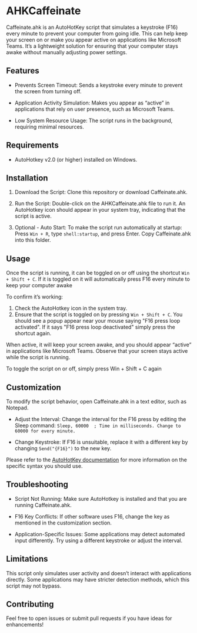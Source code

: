 # AHKCaffeinate

Caffeinate.ahk is an AutoHotKey script that simulates a keystroke (F16) every minute to prevent your computer from going idle. This can help keep your screen on or make you appear active on applications like Microsoft Teams. It’s a lightweight solution for ensuring that your computer stays awake without manually adjusting power settings.

## Features

- Prevents Screen Timeout: Sends a keystroke every minute to prevent the screen from turning off.

- Application Activity Simulation: Makes you appear as “active” in applications that rely on user presence, such as Microsoft Teams.

- Low System Resource Usage: The script runs in the background, requiring minimal resources.

## Requirements

- AutoHotkey v2.0 (or higher) installed on Windows.

## Installation

  1. Download the Script: Clone this repository or download Caffeinate.ahk.

  2. Run the Script: Double-click on the AHKCaffeinate.ahk file to run it. An AutoHotkey icon should appear in your system tray, indicating that the script is active.

  3. Optional - Auto Start: To make the script run automatically at startup: Press `Win + R`, type `shell:startup`, and press Enter.
  Copy Caffeinate.ahk into this folder.

## Usage

Once the script is running, it can be toggled on or off using the shortcut `Win + Shift + C`. If it is toggled on it will automatically press F16 every minute to keep your computer awake

To confirm it’s working:

1. Check the AutoHotkey icon in the system tray.
2. Ensure that the script is toggled on by pressing `Win + Shift + C`. You should see a popup appear near your mouse saying "F16 press loop activated". If it says "F16 press loop deactivated" simply press the shortcut again.
    
When active, it will keep your screen awake, and you should appear “active” in applications like Microsoft Teams. Observe that your screen stays active while the script is running.

To toggle the script on or off, simply press Win + Shift + C again

## Customization

To modify the script behavior, open Caffeinate.ahk in a text editor, such as Notepad.

- Adjust the Interval: Change the interval for the F16 press by editing the Sleep command: `Sleep, 60000  ; Time in milliseconds. Change to 60000 for every minute.`

- Change Keystroke: If F16 is unsuitable, replace it with a different key by changing `Send("{F16}")` to the new key. 

Please refer to the [AutoHotKey documentation](https://www.autohotkey.com/docs/v2/) for more information on the specific syntax you should use.

## Troubleshooting

- Script Not Running: Make sure AutoHotkey is installed and that you are running Caffeinate.ahk.

- F16 Key Conflicts: If other software uses F16, change the key as mentioned in the customization section.

- Application-Specific Issues: Some applications may detect automated input differently. Try using a different keystroke or adjust the interval.

## Limitations

This script only simulates user activity and doesn’t interact with applications directly. Some applications may have stricter detection methods, which this script may not bypass.

## Contributing

Feel free to open issues or submit pull requests if you have ideas for enhancements!
